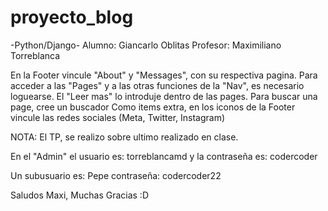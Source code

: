 # proyecto_blog

-Python/Django-
Alumno: Giancarlo Oblitas
Profesor: Maximiliano Torreblanca

En la Footer vincule "About" y "Messages", con su respectiva pagina.
Para acceder a las "Pages" y a las otras funciones de la "Nav", es necesario loguearse. 
El "Leer mas" lo introduje dentro de las pages.
Para buscar una page, cree un buscador 
Como items extra, en los iconos de la Footer vincule las redes sociales (Meta, Twitter, Instagram)

NOTA: El TP, se realizo sobre ultimo realizado en clase.

En el "Admin" el usuario es: torreblancamd y la contraseña es: codercoder

Un subusuario es: Pepe contraseña: codercoder22

Saludos Maxi, Muchas Gracias :D
